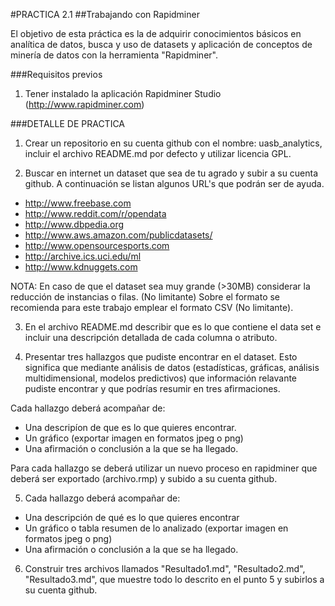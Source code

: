 #PRACTICA 2.1
##Trabajando con Rapidminer

El objetivo de esta práctica es la de adquirir conocimientos básicos en analítica de datos, busca y uso de datasets y aplicación de conceptos de minería de datos con la herramienta "Rapidminer".

###Requisitos previos
1. Tener instalado la aplicación Rapidminer Studio (http://www.rapidminer.com)


###DETALLE DE PRACTICA
1. Crear un repositorio en su cuenta github con el nombre: uasb_analytics, incluir el archivo README.md por defecto y utilizar licencia GPL.

2. Buscar en internet un dataset que sea de tu agrado y subir a su cuenta github. A continuación se listan algunos URL's que podrán ser de ayuda.

- http://www.freebase.com
- http://www.reddit.com/r/opendata
- http://www.dbpedia.org
- http://www.aws.amazon.com/publicdatasets/
- http://www.opensourcesports.com
- http://archive.ics.uci.edu/ml
- http://www.kdnuggets.com

NOTA: En caso de que el dataset sea muy grande (>30MB) considerar la reducción de instancias o filas. (No limitante)
Sobre el formato se recomienda para este trabajo emplear el formato CSV (No limitante).

3. En el archivo README.md describir que es lo que contiene el data set e incluir una descripción detallada de cada columna o atributo.

4. Presentar tres hallazgos que pudiste encontrar en el dataset. Esto significa que mediante análisis de datos (estadísticas, gráficas, análisis multidimensional, modelos predictivos) que información relavante pudiste encontrar y que podrías resumir en tres afirmaciones.

Cada hallazgo deberá acompañar de:
- Una descripíon de que es lo que quieres encontrar.
- Un gráfico (exportar imagen en formatos jpeg o png)
- Una afirmación o conclusión a la que se ha llegado. 

Para cada hallazgo se deberá utilizar un nuevo proceso en rapidminer que deberá ser exportado (archivo.rmp) y subido a su cuenta github.
 
5. Cada hallazgo deberá acompañar de:
- Una descripción de qué es lo que quieres encontrar
- Un gráfico o tabla resumen de lo analizado (exportar imagen en formatos jpeg o png)
- Una afirmación o conclusión a la que se ha llegado. 

6. Construir tres archivos llamados "Resultado1.md", "Resultado2.md", "Resultado3.md",  que muestre todo lo descrito en el punto 5 y subirlos a su cuenta github.

